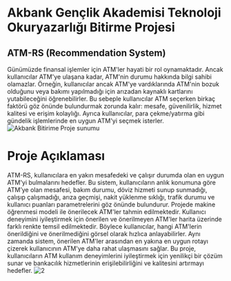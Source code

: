 # Akbank Gençlik Akademisi Teknoloji Okuryazarlığı Bitirme Projesi
## ATM-RS (Recommendation System)
Günümüzde finansal işlemler için ATM'ler hayati bir rol oynamaktadır. Ancak kullanıcılar ATM'ye
 ulaşana kadar, ATM'nin durumu hakkında bilgi sahibi olamazlar. Örneğin, kullanıcılar ancak
 ATM'ye vardıklarında ATM'nin bozuk olduğunu veya bakımı yapılmadığı için arızadan kaynaklı
 kartlarını yutabileceğini öğrenebilirler. Bu sebeple kullanıcılar ATM seçerken birkaç faktörü göz
 önünde bulundurmak zorunda kalır: mesafe, güvenilirlik, hizmet kalitesi ve erişim kolaylığı. Ayrıca
 kullanıcılar, para çekme/yatırma gibi gündelik işlemlerinde en uygun ATM'yi seçmek isterler.
 ![Akbank Bitirime Proje sunumu](https://github.com/user-attachments/assets/09e6d9df-efd8-4447-a2ae-fe4114300ee8)
 # Proje Açıklaması
 ATM-RS, kullanıcılara en yakın mesafedeki ve çalışır durumda olan en uygun ATM'yi bulmalarını
 hedefler. Bu sistem, kullanıcıların anlık konumuna göre ATM’ye olan mesafesi, bakım durumu,
 döviz hizmeti sunup sunmadığı, çalışıp çalışmadığı, arıza geçmişi, nakit yüklenme sıklığı, trafik
 durumu ve kullanıcı puanları parametrelerini göz önünde bulundurur.
 Projede makine öğrenmesi modeli ile önerilecek ATM'ler tahmin edilmektedir. Kullanıcı
 deneyimini iyileştirmek için önerilen ve önerilmeyen ATM'ler harita üzerinde farklı renkte temsil
 edilmektedir. Böylece kullanıcılar, hangi ATM'lerin önerildiğini ve önerilmediğini görsel olarak
 hızlıca anlayabilirler. Aynı zamanda sistem, önerilen ATM'ler arasından en yakına en uygun
 rotayı çizerek kullanıcının ATM'ye daha rahat ulaşmasını sağlar.
 Bu proje, kullanıcıların ATM kullanım deneyimlerini iyileştirmek için yenilikçi bir çözüm sunar ve
 bankacılık hizmetlerinin erişilebilirliğini ve kalitesini artırmayı hedefler.
 ![2](https://github.com/user-attachments/assets/8ab76168-2095-421f-b4c6-70d8f52aa540)


